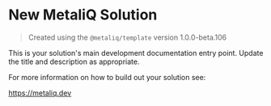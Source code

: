 # New MetaliQ Solution

> Created using the `@metaliq/template` version 1.0.0-beta.106

This is your solution's main development documentation entry point. Update the title and description as appropriate.

For more information on how to build out your solution see:

https://metaliq.dev
